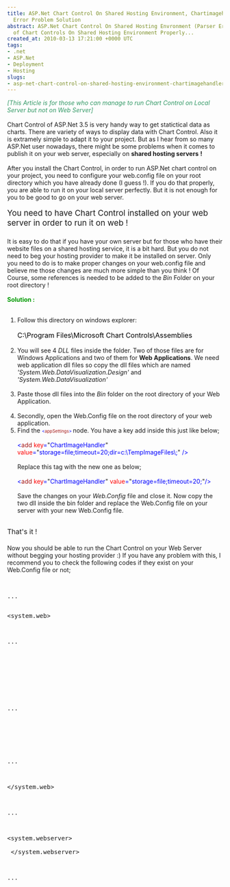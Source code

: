 ```yaml
---
title: ASP.Net Chart Control On Shared Hosting Environment, Chartimagehandler / Parser
  Error Problem Solution
abstract: ASP.Net Chart Control On Shared Hosting Envronment (Parser Error) - Deployment
  of Chart Controls On Shared Hosting Environment Properly...
created_at: 2010-03-13 17:21:00 +0000 UTC
tags:
- .net
- ASP.Net
- Deployment
- Hosting
slugs:
- asp-net-chart-control-on-shared-hosting-environment-chartimagehandler-parser-error-problem-solution
---
```


<p><span style="font-style: italic; color: #339966;">[This Article is for those who can manage to run Chart Control on Local Server but not on Web Server]</span><br /> <br /> Chart Control of ASP.Net 3.5 is very handy way to get statictical data as charts. There are variety of ways to display data with Chart Control. Also it is extramely simple to adapt it to your project. But as I hear from so many ASP.Net user nowadays, there might be some problems when it comes to publish it on your web server, especially on <span style="font-weight: bold;">shared hosting servers</span> <span style="font-weight: bold;">!<br /> <br /> </span>After you install the Chart Control,&nbsp;in order to&nbsp;run ASP.Net chart control on your project, you need to configure your web.config file&nbsp;on your root directory which you have already&nbsp;done (I guess !). If you do that properly, you are able to run it on your local server perfectly. But it is not enough for you to be good to go on your web server. <br /> <br /> <span style="font-size: 14pt;">You need to have Chart Control installed on your web server in order to run it on web !<br /> <br /> </span>It is easy to do that if you have your own server but for those who have their website files on a shared hosting service, it is a bit hard. But you do not need to beg your hosting provider to make it be installed on server. Only you need to do is to make proper changes on your web.config file and believe me&nbsp;those changes are much more&nbsp;simple than you think ! Of Course, some references is needed to be added to the <span style="font-style: italic;">Bin </span>Folder on your root directory !<br /> <br /> <span style="color: #009900; font-weight: bold;">Solution :</span><br /> <br /></p>
<ol>
<li>Follow this directory on windows explorer:<br /> <br /> <span style="color: black; font-size: 12pt;">C:\Program Files\Microsoft Chart Controls\Assemblies</span><br /> <br /> </li>
<li>You will see 4 <span style="font-style: italic;">DLL </span>files inside the folder. Two of those files are for Windows Applications and two of them for <span style="font-weight: bold;">Web Applications</span>. We need web application dll files so copy the dll files which are named <span style="font-style: italic;">'System.Web.DataVisualization.Design'</span> and <span style="font-style: italic;">'System.Web.DataVisualization'</span><br /> <br /> </li>
<li>Paste&nbsp;those dll files&nbsp;into the <span style="font-style: italic;">Bin </span>folder on the root directory of your Web Application.<br /> <br /> </li>
<li>Secondly, open the Web.Config file on the root directory of your web application.</li>
<li>Find the <span size="2" color="#0000ff" style="color: #0000ff; font-size: x-small;"><span size="2" color="#0000ff" style="color: #0000ff; font-size: x-small;">&lt;</span></span><span size="2" color="#a31515" style="color: #a31515; font-size: x-small;"><span size="2" color="#a31515" style="color: #a31515; font-size: x-small;">appSettings</span></span><span size="2" color="#0000ff" style="color: #0000ff; font-size: x-small;"><span size="2" color="#0000ff" style="color: #0000ff; font-size: x-small;">&gt; </span></span>node. You have a key add inside this&nbsp;just like&nbsp;below;<br /> <br /> <span color="#0000ff" style="color: #0000ff;"><span color="#0000ff" style="color: #0000ff;">&lt;</span></span><span color="#a31515" style="color: #a31515;"><span color="#a31515" style="color: #a31515;">add</span></span><span color="#0000ff" style="color: #0000ff;"><span color="#0000ff" style="color: #0000ff;"> </span></span><span color="#ff0000" style="color: #ff0000;"><span color="#ff0000" style="color: #ff0000;">key</span></span><span color="#0000ff" style="color: #0000ff;"><span color="#0000ff" style="color: #0000ff;">=</span></span>"<span color="#0000ff" style="color: #0000ff;"><span color="#0000ff" style="color: #0000ff;">ChartImageHandler</span></span>"<span color="#0000ff" style="color: #0000ff;"><span color="#0000ff" style="color: #0000ff;"> </span></span><span color="#ff0000" style="color: #ff0000;"><span color="#ff0000" style="color: #ff0000;">value</span></span><span color="#0000ff" style="color: #0000ff;"><span color="#0000ff" style="color: #0000ff;">=</span></span>"<span color="#0000ff" style="color: #0000ff;"><span color="#0000ff" style="color: #0000ff;">storage=file;timeout=20;dir=c:\TempImageFiles\;</span></span>"<span color="#0000ff" style="color: #0000ff;"><span color="#0000ff" style="color: #0000ff;"> /&gt;<br /> </span></span><br /> Replace&nbsp;this tag with the new one as below;<br /> <br /> <span color="#0000ff" style="color: #0000ff;"><span color="#0000ff" style="color: #0000ff;">&lt;</span></span><span color="#a31515" style="color: #a31515;"><span color="#a31515" style="color: #a31515;">add</span></span><span color="#0000ff" style="color: #0000ff;"><span color="#0000ff" style="color: #0000ff;"> </span></span><span color="#ff0000" style="color: #ff0000;"><span color="#ff0000" style="color: #ff0000;">key</span></span><span color="#0000ff" style="color: #0000ff;"><span color="#0000ff" style="color: #0000ff;">=</span></span>"<span color="#0000ff" style="color: #0000ff;"><span color="#0000ff" style="color: #0000ff;">ChartImageHandler</span></span>"<span color="#0000ff" style="color: #0000ff;"><span color="#0000ff" style="color: #0000ff;"> </span></span><span color="#ff0000" style="color: #ff0000;"><span color="#ff0000" style="color: #ff0000;">value</span></span><span color="#0000ff" style="color: #0000ff;"><span color="#0000ff" style="color: #0000ff;">=</span></span>"<span color="#0000ff" style="color: #0000ff;"><span color="#0000ff" style="color: #0000ff;">storage=file;timeout=20;</span></span>"<span color="#0000ff" style="color: #0000ff;"><span color="#0000ff" style="color: #0000ff;">/&gt;<br /> </span></span><br /> Save the changes on your <span style="font-style: italic;">Web.Config</span> file and close it. Now copy the two dll inside the bin folder and replace the Web.Config file on your server with your new Web.Config file.</li>
</ol>
<p><br /> <span style="font-size: 12pt;">That's it !<br /> <br /> </span>Now you should be able to run the Chart Control on your Web Server without begging your hosting provider :) If you have any problem with this, I recommend you to check the following codes if they exist on your Web.Config file or not;</p>
<p>&nbsp;</p>
<pre class="brush: xhtml">...

<system.web>

  ...

  <pages>
    <controls>
      <add tagprefix="asp" namespace="System.Web.UI.DataVisualization.Charting" assembly="System.Web.DataVisualization, Version=3.5.0.0, Culture=neutral, PublicKeyToken=31bf3856ad364e35">
    </add></controls>
  </pages>

  ...

  <httphandlers>
    <add path="ChartImg.axd" verb="GET,HEAD" type="System.Web.UI.DataVisualization.Charting.ChartHttpHandler, System.Web.DataVisualization, Version=3.5.0.0, Culture=neutral, PublicKeyToken=31bf3856ad364e35" validate="false">
  </add></httphandlers>

  ...

</system.web>

...

<system.webserver>
  <handlers>
    <remove name="ChartImageHandler">
    <add name="ChartImageHandler" precondition="integratedMode" verb="GET,HEAD" path="ChartImg.axd" type="System.Web.UI.DataVisualization.Charting.ChartHttpHandler, System.Web.DataVisualization, Version=3.5.0.0, Culture=neutral, PublicKeyToken=31bf3856ad364e35">
  </add></remove></handlers>
</system.webserver>

... </pre>
<p>&nbsp;</p>